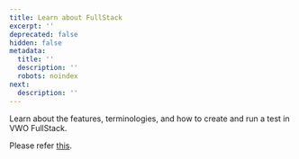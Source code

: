 ```yaml
---
title: Learn about FullStack
excerpt: ''
deprecated: false
hidden: false
metadata:
  title: ''
  description: ''
  robots: noindex
next:
  description: ''
---
```

Learn about the features, terminologies, and how to create and run a test in VWO FullStack.

Please refer [this](https://help.vwo.com/hc/en-us/sections/360005765713-Server-side-Testing).
